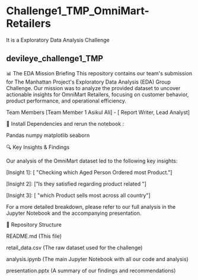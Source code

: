 # Challenge1_TMP_OmniMart-Retailers
It is a Exploratory Data Analysis Challenge

## devileye_challenge1_TMP

📊 The EDA Mission Briefing This repository contains our team's submission for The Manhattan Project's Exploratory Data Analysis (EDA) Group Challenge. Our mission was to analyze the provided dataset to uncover actionable insights for OmniMart Retailers, focusing on customer behavior, product performance, and operational efficiency.

Team Members [Team Member 1 Asikul Ali] - [ Report Writer, Lead Analyst]

🚀 Install Dependencies and rerun the notebook :

Pandas numpy matplotlib seaborn

🔍 Key Insights & Findings

Our analysis of the OmniMart dataset led to the following key insights:

[Insight 1]: [ "Checking which Aged Person Ordered most Product."]

[Insight 2]: ["Is they satisfied regarding product related "]

[Insight 3]: [ "which Product sells most across all country"]

For a more detailed breakdown, please refer to our full analysis in the Jupyter Notebook and the accompanying presentation.

📁 Repository Structure

README.md (This file)

retail_data.csv (The raw dataset used for the challenge)

analysis.ipynb (The main Jupyter Notebook with all our code and analysis)

presentation.pptx (A summary of our findings and recommendations)
